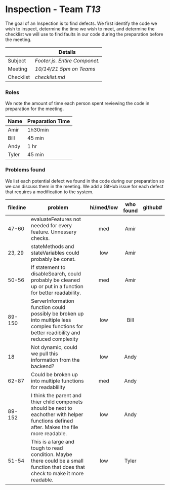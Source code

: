 # Inspection - Team _T13_

The goal of an Inspection is to find defects.
We first identify the code we wish to inspect, determine the time we wish to meet, and determine the checklist we will use to find faults in our code during the preparation before the meeting.

|           | Details                       |
| --------- | ----------------------------- |
| Subject   | _Footer.js. Entire Componet._ |
| Meeting   | _10/14/21 5pm on Teams_       |
| Checklist | _checklist.md_                |

### Roles

We note the amount of time each person spent reviewing the code in preparation for the meeting.

| Name | Preparation Time |
| ---- | ---------------- |
| Amir | 1h30min          |
| Bill | 45 min           |
| Andy | 1 hr             |
| Tyler| 45 min           |

### Problems found

We list each potential defect we found in the code during our preparation so we can discuss them in the meeting.
We add a GitHub issue for each defect that requires a modification to the system.

| file:line | problem                                                                                                  | hi/med/low | who found | github# |
| --------- | -------------------------------------------------------------------------------------------------------- | :--------: | :-------: | ------- |
| 47-60     | evaluateFeatures not needed for every feature. Unnessary checks.                                         |    med     |   Amir    |         |
| 23, 29    | stateMethods and stateVariables could probably be const.                                                 |    low     |   Amir    |         |
| 50-56     | If statement to disableSearch, could probably be cleaned up or put in a function for better readability. |    med     |   Amir    |         |
| 89-150     | ServerInformation function could possibly be broken up into multiple less complex functions for better readibility and reduced complexity |    low     |   Bill    |       |     
|     18     | Not dynamic, could we pull this information from the backend? | low | Andy | |
| 62-87    | Could be broken up into multiple functions for readablility | med | Andy| |
| 89-152   | I think the parent and thier child componets should be next to eachother with helper functions defined after. Makes the file more readable. | low | Andy | | 
| 51-54    | This is a large and tough to read condition. Maybe there could be a small function that does that check to make it more readable. | low | Tyler | | 

